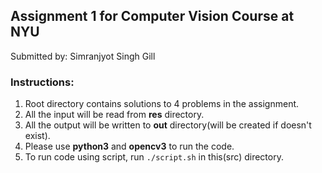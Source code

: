 ## Assignment 1 for Computer Vision Course at NYU
Submitted by:
Simranjyot Singh Gill

### Instructions:
1. Root directory contains solutions to 4 problems in the assignment.
2. All the input will be read from **res** directory.
3. All the output will be written to **out** directory(will be created if doesn't exist).
4. Please use **python3** and **opencv3** to run the code.
5. To run code using script, run `./script.sh` in this(src) directory.
